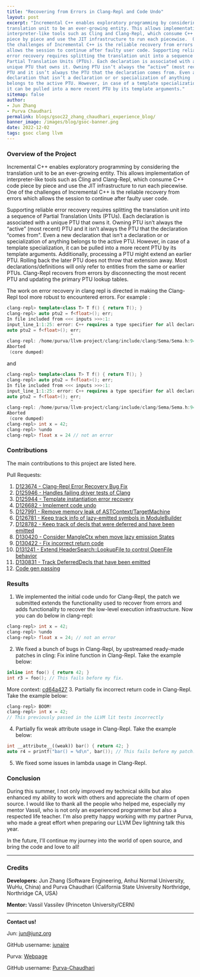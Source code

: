 ```yaml
---
title: "Recovering from Errors in Clang-Repl and Code Undo"
layout: post
excerpt: "Incremental C++ enables exploratory programming by considering the 
translation unit to be an ever-growing entity. This allows implementation of 
interpreter-like tools such as Cling and Clang-Repl, which consume C++ code 
piece by piece and use the JIT infrastructure to run each piecewise.  One of 
the challenges of Incremental C++ is the reliable recovery from errors which 
allows the session to continue after faulty user code. Supporting reliable 
error recovery requires splitting the translation unit into a sequence of 
Partial Translation Units (PTUs). Each declaration is associated with a 
unique PTU that owns it. Owning PTU isn’t always the “active” (most recent) 
PTU and it isn’t always the PTU that the declaration comes from. Even a new 
declaration that isn’t a declaration or or specialization of anything 
belongs to the active PTU. However, in case of a template specialization, 
it can be pulled into a more recent PTU by its template arguments."
sitemap: false
author: 
- Jun Zhang
- Purva Chaudhari
permalink: blogs/gsoc22_zhang_chaudhari_experience_blog/
banner_image: /images/blog/gsoc-banner.png
date: 2022-12-02
tags: gsoc clang llvm
---
```


### Overview of the Project

Incremental C++ enables exploratory programming by considering the translation
unit to be an ever-growing entity. This allows implementation of
interpreter-like tools such as Cling and Clang-Repl, which consume C++ code
piece by piece and use the JIT infrastructure to run each piecewise.  One of the
challenges of Incremental C++ is the reliable recovery from errors which allows
the session to continue after faulty user code.

Supporting reliable error recovery requires splitting the translation unit into
a sequence of Partial Translation Units (PTUs). Each declaration is associated
with a unique PTU that owns it. Owning PTU isn’t always the “active” (most
recent) PTU and it isn’t always the PTU that the declaration “comes from". Even
a new declaration that isn’t a declaration or or specialization of anything
belongs to the active PTU. However, in case of a template specialization, it can
be pulled into a more recent PTU by its template arguments. Additionally,
processing a PTU might extend an earlier PTU.  Rolling back the later PTU does
not throw that extension away. Most declarations/definitions will only refer to
entities from the same or earlier PTUs.  Clang-Repl recovers from errors by
disconnecting the most recent PTU and updating the primary PTU lookup tables.

The work on error recovery in clang repl is directed in making the Clang-Repl
tool more robust to encountered errors. For example :

```cpp
clang-repl> template<class T> T f() { return T(); }
clang-repl> auto ptu2 = f<float>(); err;
In file included from <<< inputs >>>:1:
input_line_1:1:25: error: C++ requires a type specifier for all declarations
auto ptu2 = f<float>(); err;
                        ^
clang-repl: /home/purva/llvm-project/clang/include/clang/Sema/Sema.h:9406: clang::Sema::GlobalEagerInstantiationScope::~GlobalEagerInstantiationScope(): Assertion `S.PendingInstantiations.empty() && "PendingInstantiations should be empty before it is discarded."' failed.
Aborted
 (core dumped)
```

and

```cpp
clang-repl> template<class T> T f() { return T(); }
clang-repl> auto ptu2 = f<float>(); err;
In file included from <<< inputs >>>:1:
input_line_1:1:25: error: C++ requires a type specifier for all declarations
auto ptu2 = f<float>(); err;
                        ^
clang-repl: /home/purva/llvm-project/clang/include/clang/Sema/Sema.h:9406: clang::Sema::GlobalEagerInstantiationScope::~GlobalEagerInstantiationScope(): Assertion `S.PendingInstantiations.empty() && "PendingInstantiations should be empty before it is discarded."' failed.
Aborted
 (core dumped)
clang-repl> int x = 42;
clang-repl> %undo
clang-repl> float x = 24 // not an error
```

### Contributions

The main contributions to this project are listed here.

Pull Requests:

1. [D123674 - Clang-Repl Error Recovery Bug Fix](https://reviews.llvm.org/D123674)
2. [D125946 - Handles failing driver tests of Clang](https://reviews.llvm.org/D125946)
3. [D125944 - Template instantiation error recovery](https://reviews.llvm.org/D125944)
4. [D126682 - Implement code undo](https://reviews.llvm.org/D126682)
5. [D127991 - Remove memory leak of ASTContext/TargetMachine](https://reviews.llvm.org/D127991)
6. [D126781 - Keep track info of lazy-emitted symbols in ModuleBuilder](https://reviews.llvm.org/D126781)
7. [D128782 - Keep track of decls that were deferred and have been emitted](https://reviews.llvm.org/D128782)
8. [D130420 - Consider MangleCtx when move lazy emission States](https://reviews.llvm.org/D130420)
9. [D130422 - Fix incorrect return code](https://reviews.llvm.org/D130422)
10. [D131241 - Extend HeaderSearch::LookupFile to control OpenFile behavior](https://reviews.llvm.org/D131241)
11. [D130831 - Track DeferredDecls that have been emitted](https://reviews.llvm.org/D130831)
12. [Code gen passing](https://gist.github.com/Purva-Chaudhari/1555b887618cec569b638e96056d9679)

### Results

1. We implemented the initial code undo for Clang-Repl, the patch we submitted
extends the functionality used to recover from errors and adds functionality to
recover the low-level execution infrastructure. Now you can do below in
clang-repl:

```cpp
clang-repl> int x = 42;
clang-repl> %undo
clang-repl> float x = 24; // not an error
```

2. We fixed a bunch of bugs in Clang-Repl, by upstreamed ready-made patches in
cling: Fix inline function in Clang-Repl. Take the example below:

```cpp
inline int foo() { return 42; }
int r3 = foo(); // This fails before my fix.
```

More context: [cd64a427](https://github.com/llvm/llvm-project/commit/cd64a427efa0baaf1bb7ae624d4301908afc07f7)
3. Partially fix incorrect return code in Clang-Repl. Take the example below:

```cpp
clang-repl> BOOM!
clang-repl> int x = 42;
// This previously passed in the LLVM lit tests incorrectly
```

4. Partially fix weak attribute usage in Clang-Repl. Take the example below:

```cpp
int __attribute__((weak)) bar() { return 42; }
auto r4 = printf("bar() = %d\n", bar()); // This fails before my patch. Note this is not supported in Windows yet.
```

5. We fixed some issues in lambda usage in Clang-Repl.

### Conclusion

During this summer, I not only improved my technical skills but also enhanced my ability to work with others and
appreciate the charm of open source. I would like to thank all the people who helped me, especially my mentor Vassil,
who is not only an experienced programmer but also a respected life teacher. I'm also pretty happy working with my
partner Purva, who made a great effort when preparing our LLVM Dev lightning talk this year.

In the future, I'll continue my journey into the world of open source, and bring the code and love to all!

---

### Credits

**Developers:** Jun Zhang (Software Engineering, Anhui Normal University, WuHu,
  China) and Purva Chaudhari (California State University Northridge, Northridge
  CA, USA)

**Mentor:** Vassil Vassilev (Princeton University/CERN)

---

**Contact us!**

Jun: jun@junz.org

GitHub username: [junaire](https://github.com/junaire)

Purva: [Webpage](https://purva-chaudhari.github.io/My-Portfolio/)

GitHub username: [Purva-Chaudhari](https://github.com/Purva-Chaudhari)
